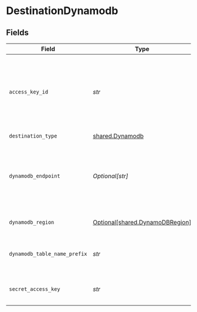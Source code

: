 # DestinationDynamodb


## Fields

| Field                                                                                                  | Type                                                                                                   | Required                                                                                               | Description                                                                                            | Example                                                                                                |
| ------------------------------------------------------------------------------------------------------ | ------------------------------------------------------------------------------------------------------ | ------------------------------------------------------------------------------------------------------ | ------------------------------------------------------------------------------------------------------ | ------------------------------------------------------------------------------------------------------ |
| `access_key_id`                                                                                        | *str*                                                                                                  | :heavy_check_mark:                                                                                     | The access key id to access the DynamoDB. Airbyte requires Read and Write permissions to the DynamoDB. | A012345678910EXAMPLE                                                                                   |
| `destination_type`                                                                                     | [shared.Dynamodb](../../models/shared/dynamodb.md)                                                     | :heavy_check_mark:                                                                                     | N/A                                                                                                    |                                                                                                        |
| `dynamodb_endpoint`                                                                                    | *Optional[str]*                                                                                        | :heavy_minus_sign:                                                                                     | This is your DynamoDB endpoint url.(if you are working with AWS DynamoDB, just leave empty).           | http://localhost:9000                                                                                  |
| `dynamodb_region`                                                                                      | [Optional[shared.DynamoDBRegion]](../../models/shared/dynamodbregion.md)                               | :heavy_minus_sign:                                                                                     | The region of the DynamoDB.                                                                            |                                                                                                        |
| `dynamodb_table_name_prefix`                                                                           | *str*                                                                                                  | :heavy_check_mark:                                                                                     | The prefix to use when naming DynamoDB tables.                                                         | airbyte_sync                                                                                           |
| `secret_access_key`                                                                                    | *str*                                                                                                  | :heavy_check_mark:                                                                                     | The corresponding secret to the access key id.                                                         | a012345678910ABCDEFGH/AbCdEfGhEXAMPLEKEY                                                               |